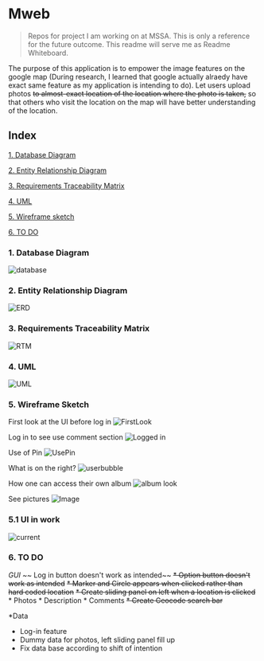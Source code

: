 # Mweb
> Repos for project I am working on at MSSA.  This is only a reference for the future outcome.  This readme will serve me as Readme Whiteboard.

The purpose of this application is to empower the image features on the google map (During research, I learned that google actually alraedy have exact same feature as my application is intending to do).  Let users upload photos ~~to almost-exact location of the location where the photo is taken,~~ so that others who visit the location on the map will have better understanding of the location.

## Index


[1. Database Diagram](#1-database-diagram)

[2. Entity Relationship Diagram](#2-entity-relationship-diagram)

[3. Requirements Traceability Matrix](#3-requirements-traceabiltiy-matrix)

[4. UML](#4-uml)

[5. Wireframe sketch](#5-wireframe-sketch)

[6. TO DO](#6-to-do)

### 1. Database Diagram
![database](https://i.imgur.com/z5mGIAY.jpg)

### 2. Entity Relationship Diagram
![ERD](https://i.imgur.com/Xiyfv0E.png)

### 3. Requirements Traceability Matrix
![RTM](https://i.imgur.com/PvkbOt7.jpg)

### 4. UML
![UML](https://i.imgur.com/kPPjKds.jpg)

### 5. Wireframe Sketch
First look at the UI before log in
![FirstLook](https://i.imgur.com/0aeOKFV.jpg)

Log in to see use comment section
![Logged in](https://i.imgur.com/CzdQwAh.jpg)

Use of Pin
![UsePin](https://i.imgur.com/WtI5xJp.jpg)

What is on the right?
![userbubble](https://i.imgur.com/cfVyGdU.jpg)

How one can access their own album
![album look](https://i.imgur.com/DpyYMBr.jpg)

See pictures
![Image](https://i.imgur.com/TCvIXda.jpg)

### 5.1 UI in work
![current](https://i.imgur.com/9KrmX9M.jpg)

### 6. TO DO
*GUI
  ~~* Log in button doesn't work as intended~~
  ~~* Option button doesn't work as intended~~
  ~~* Marker and Circle appears when clicked rather than hard coded location~~
  ~~* Create sliding panel on left when a location is clicked~~
    * Photos
    * Description
    * Comments
  ~~* Create Geocode search bar~~
    
*Data
  * Log-in feature
  * Dummy data for photos, left sliding panel fill up
  * Fix data base according to shift of intention
